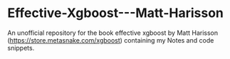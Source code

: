 # Effective-Xgboost---Matt-Harisson
An unofficial repository for the book effective xgboost by Matt Harisson (https://store.metasnake.com/xgboost) containing my Notes and code snippets.
